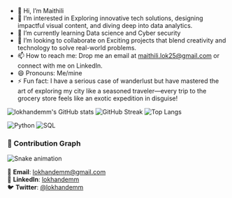 - 👋 Hi, I’m Maithili
- 👀 I’m interested in Exploring innovative tech solutions, designing impactful visual content, and diving deep into data analytics.
- 🌱 I’m currently learning Data science and Cyber security
- 💞️ I’m looking to collaborate on Exciting projects that blend creativity and technology to solve real-world problems.
- 📫 How to reach me: Drop me an email at maithili.lok25@gmail.com or connect with me on LinkedIn.
- 😄 Pronouns: Me/mine
- ⚡ Fun fact: I have a serious case of wanderlust but have mastered the art of exploring my city like a seasoned traveler—every trip to the grocery store feels like an exotic expedition in disguise!

<!---
lokhandemm/lokhandemm is a ✨ special ✨ repository because its `README.md` (this file) appears on your GitHub profile.
You can click the Preview link to take a look at your changes.
--->
![lokhandemm's GitHub stats](https://github-readme-stats.vercel.app/api?username=lokhandemm&show_icons=true&theme=radical&card_width=450)
![GitHub Streak](https://github-readme-streak-stats.herokuapp.com/?user=lokhandemm&theme=radical&card_width=450)
![Top Langs](https://github-readme-stats.vercel.app/api/top-langs/?username=lokhandemm&layout=compact&theme=radical)


![Python](https://img.shields.io/badge/Python-3776AB?style=for-the-badge&logo=python&logoColor=white)
![SQL](https://img.shields.io/badge/SQL-F7DF1E?style=for-the-badge&logo=javascript&logoColor=black)

### 🐍 Contribution Graph
![Snake animation](https://github.com/lokhandemm/lokhandemm/blob/output/github-contribution-grid-snake.svg)



📩 **Email**: lokhandemm@gmail.com  
💼 **LinkedIn**: [lokhandemm](https://linkedin.com/in/lokhandemm)  
🐦 **Twitter**: [@lokhandemm](https://twitter.com/lokhandemm)  

